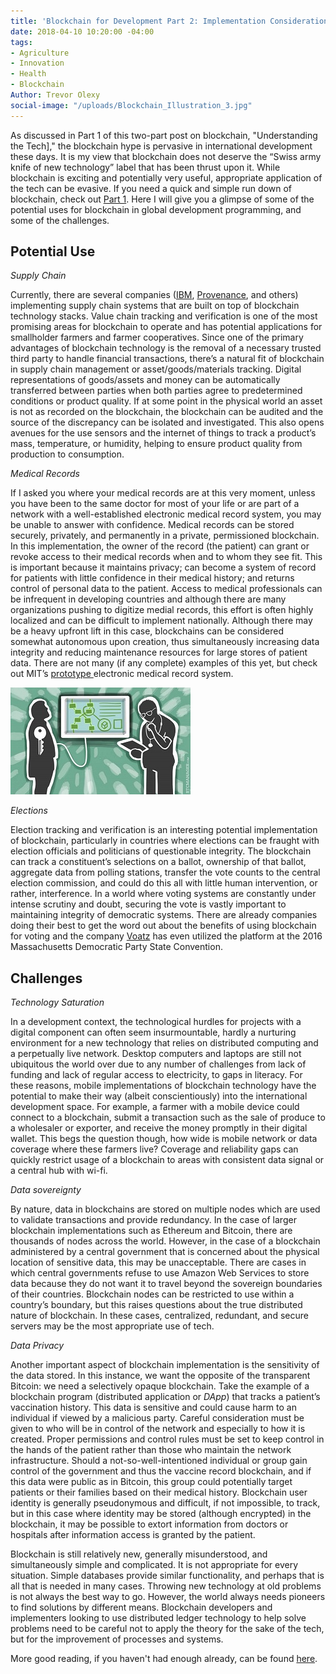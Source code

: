 ```yaml
---
title: 'Blockchain for Development Part 2: Implementation Considerations'
date: 2018-04-10 10:20:00 -04:00
tags:
- Agriculture
- Innovation
- Health
- Blockchain
Author: Trevor Olexy
social-image: "/uploads/Blockchain_Illustration_3.jpg"
---
```


As discussed in Part 1 of this two-part post on blockchain, "Understanding the Tech]," the blockchain hype is pervasive in international development these days. It is my view that blockchain does not deserve the “Swiss army knife of new technology” label that has been thrust upon it. While blockchain is exciting and potentially very useful, appropriate application of the tech can be evasive. If you need a quick and simple run down of blockchain, check out [Part 1](dai-global-digital.com/blockchain-for-development-part-1-understanding-the-tech.html). Here I will give you a glimpse of some of the potential uses for blockchain in global development programming, and some of the challenges.

<!--more-->

## **Potential Use**

*Supply Chain*

Currently, there are several companies ([IBM](https://www.ibm.com/blockchain/supply-chain/), [Provenance](https://www.provenance.org/), and others) implementing supply chain systems that are built on top of blockchain technology stacks. Value chain tracking and verification is one of the most promising areas for blockchain to operate and has potential applications for smallholder farmers and farmer cooperatives. Since one of the primary advantages of blockchain technology is the removal of a necessary trusted third party to handle financial transactions, there’s a natural fit of blockchain in supply chain management or asset/goods/materials tracking. Digital representations of goods/assets and money can be automatically transferred between parties when both parties agree to predetermined conditions or product quality. If at some point in the physical world an asset is not as recorded on the blockchain, the blockchain can be audited and the source of the discrepancy can be isolated and investigated. This also opens avenues for the use sensors and the internet of things to track a product’s mass, temperature, or humidity, helping to ensure product quality from production to consumption. 

*Medical Records*

If I asked you where your medical records are at this very moment, unless you have been to the same doctor for most of your life or are part of a network with a well-established electronic medical record system, you may be unable to answer with confidence. Medical records can be stored securely, privately, and permanently in a private, permissioned blockchain. In this implementation, the owner of the record (the patient) can grant or revoke access to their medical records when and to whom they see fit. This is important because it maintains privacy; can become a system of record for patients with little confidence in their medical history; and returns control of personal data to the patient. Access to medical professionals can be infrequent in developing countries and although there are many organizations pushing to digitize medial records, this effort is often highly localized and can be difficult to implement nationally. Although there may be a heavy upfront lift in this case, blockchains can be considered somewhat autonomous upon creation, thus simultaneously increasing data integrity and reducing maintenance resources for large stores of patient data. There are not many (if any complete) examples of this yet, but check out MIT’s [prototype ](https://medium.com/mit-media-lab-digital-currency-initiative/medrec-electronic-medical-records-on-the-blockchain-c2d7e1bc7d09) electronic medical record system.

![Blockchain Blog_Part2_picSMALL2.jpg](/uploads/Blockchain%20Blog_Part2_picSMALL2.jpg)

*Elections*

Election tracking and verification is an interesting potential implementation of blockchain, particularly in countries where elections can be fraught with election officials and politicians of questionable integrity. The blockchain can track a constituent’s selections on a ballot, ownership of that ballot, aggregate data from polling stations, transfer the vote counts to the central election commission, and could do this all with little human intervention, or rather, interference. In a world where voting systems are constantly under intense scrutiny and doubt, securing the vote is vastly important to maintaining integrity of democratic systems. There are already companies doing their best to get the word out about the benefits of using blockchain for voting and the company [Voatz](https://voatz.com/) has even utilized the platform at the 2016 Massachusetts Democratic Party State Convention.

## **Challenges**

*Technology Saturation*

In a development context, the technological hurdles for projects with a digital component can often seem insurmountable, hardly a nurturing environment for a new technology that relies on distributed computing and a perpetually live network. Desktop computers and laptops are still not ubiquitous the world over due to any number of challenges from lack of funding and lack of regular access to electricity, to gaps in literacy. For these reasons, mobile implementations of blockchain technology have the potential to make their way (albeit conscientiously) into the international development space. For example, a farmer with a mobile device could connect to a blockchain, submit a transaction such as the sale of produce to a wholesaler or exporter, and receive the money promptly in their digital wallet. This begs the question though, how wide is mobile network or data coverage where these farmers live? Coverage and reliability gaps can quickly restrict usage of a blockchain to areas with consistent data signal or a central hub with wi-fi.

*Data sovereignty*

By nature, data in blockchains are stored on multiple nodes which are used to validate transactions and provide redundancy. In the case of larger blockchain implementations such as Ethereum and Bitcoin, there are thousands of nodes across the world. However, in the case of a blockchain administered by a central government that is concerned about the physical location of sensitive data, this may be unacceptable. There are cases in which central governments refuse to use Amazon Web Services to store data because they do not want it to travel beyond the sovereign boundaries of their countries. Blockchain nodes can be restricted to use within a country’s boundary, but this raises questions about the true distributed nature of blockchain. In these cases, centralized, redundant, and secure servers may be the most appropriate use of tech.

*Data Privacy*

Another important aspect of blockchain implementation is the sensitivity of the data stored. In this instance, we want the opposite of the transparent Bitcoin: we need a selectively opaque blockchain. Take the example of a blockchain program (distributed application or *DApp*) that tracks a patient’s vaccination history. This data is sensitive and could cause harm to an individual if viewed by a malicious party. Careful consideration must be given to who will be in control of the network and especially to how it is created. Proper permissions and control rules must be set to keep control in the hands of the patient rather than those who maintain the network infrastructure. Should a not-so-well-intentioned individual or group gain control of the government and thus the vaccine record blockchain, and if this data were public as in Bitcoin, this group could potentially target patients or their families based on their medical history. Blockchain user identity is generally pseudonymous and difficult, if not impossible, to track, but in this case where identity may be stored (although encrypted) in the blockchain, it may be possible to extort information from doctors or hospitals after information access is granted by the patient.

Blockchain is still relatively new, generally misunderstood, and simultaneously simple and complicated. It is not appropriate for every situation. Simple databases provide similar functionality, and perhaps that is all that is needed in many cases. Throwing new technology at old problems is not always the best way to go. However, the world always needs pioneers to find solutions by different means. Blockchain developers and implementers looking to use distributed ledger technology to help solve problems need to be careful not to apply the theory for the sake of the tech, but for the improvement of processes and systems.

More good reading, if you haven't had enough already, can be found [here](https://eng.paxos.com/blockchain-separating-hype-from-substance).